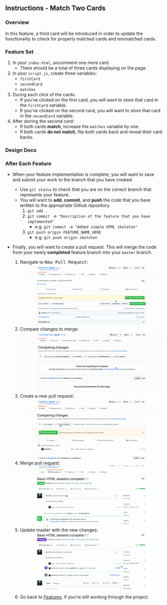 Instructions - Match Two Cards
--

### Overview

In this feature, a third card will be introduced in order to update the functionality to check for properly matched cards and mismatched cards. 

### Feature Set

1. In your `index.html`, uncomment one more card.
   - There should be a total of three cards displaying on the page. 
2. In your `script.js`, create three variables:
   - `firstCard`
   - `secondCard`
   - `matches`
3. During each click of the cards:
   - If you've clicked on the first card, you will want to store that card in the `firstCard` variable.
   - If you've clicked on the second card, you will want to store that card in the `secondCard` variable.
4. After storing the second card:
   - If both cards **match**, increase the `matches` variable by one.
   - If both cards **do not match**, flip both cards back and reveal their card backs.

### Design Docs

<!-- TODO Will have design docs located here 

- Bullet
![Alt-text-for-image](/path/to/image.jpg)

-->


### After Each Feature

- When your feature implementation is complete, you will want to save and submit your work to the branch that you have created.
  - Use `git status` to check that you are on the correct branch that represents your feature.
  - You will want to **add**, **commit**, and **push** the code that you have written to the appropriate Github repository.
    1. `git add .`
    2. `git commit -m "Description of the feature that you have implemented"`
       - e.g. `git commit -m "Added simple HTML skeleton"`
    3. `git push origin FEATURE_NAME_HERE`
       - e.g. `git push origin skeleton`

- Finally, you will want to create a pull request. This will merge the code from your newly **completed** feature branch into your `master` branch.

  1. Navigate to <kbd>New Pull Request</kbd>:
  ![Navigate to pull requests](../post-feature/navigate-to-pull-request.gif)
  2. Compare changes to merge: 
  ![Compare changes to merge](../post-feature/compare-changes.gif)
  3. Create a new pull request:
  ![Create new pull request](../post-feature/create-pull-request.gif)
  4. Merge pull request:
  ![Merge pull request](../post-feature/merge-pull-request.gif)
  5. Update master with the new changes:
  ![Update master](../post-feature/pull-new-changes.gif)
  6. Go back to [Features](../../README.md), if you're still working through the project.
